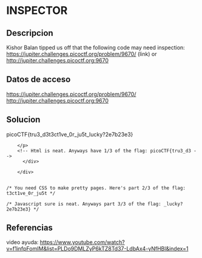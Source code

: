 # INSPECTOR

## Descripcion

Kishor Balan tipped us off that the following code may need inspection: 
https://jupiter.challenges.picoctf.org/problem/9670/ (link) or 
http://jupiter.challenges.picoctf.org:9670

## Datos de acceso

https://jupiter.challenges.picoctf.org/problem/9670/
http://jupiter.challenges.picoctf.org:9670

## Solucion

picoCTF{tru3_d3t3ct1ve_0r_ju5t_lucky?2e7b23e3}


```shell
	</p>
	<!-- Html is neat. Anyways have 1/3 of the flag: picoCTF{tru3_d3 -->
      </div>
      
    </div>
    

/* You need CSS to make pretty pages. Here's part 2/3 of the flag: t3ct1ve_0r_ju5t */

/* Javascript sure is neat. Anyways part 3/3 of the flag: _lucky?2e7b23e3} */

```


## Referencias

video ayuda: https://www.youtube.com/watch?v=f1infpFomIM&list=PLDo9DMLZyP6kTZ8Td37-LdbAx4-yNfHBl&index=1
